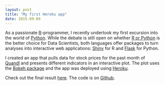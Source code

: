 ```yaml
---
layout: post
title: "My first Heroku app"
date: 2015-09-09
---
```


As a passionate [R](https://www.r-project.org)-programmer, I recently undertook my first
excursion into the world of [Python](http://python.6.x6.nabble.com). While the debate is still open on whether 
[R or Python](http://www.kdnuggets.com/2015/05/r-vs-python-data-science.html) is the better choice for Data Scientists, both 
languages offer packages to turn analyses into interactive web applications: [Shiny](http://shiny.rstudio.com) 
for R and [Flask](http://flask.pocoo.org) for Python.

I created an app that pulls data for stock prices for the past month of [Quandl](https://www.google.com/url?q=https%3A%2F%2Fwww.quandl.com%2Fdata%2FWIKI&sa=D&sntz=1&usg=AFrqEzdSDoXsG4-eGvhdKTEjkTaHL1PF1g)
and presents different indicators in an interactive plot. The plot uses the [Bokeh package](http://bokeh.pydata.org/en/latest/) and the app was deployed using [Heroku](https://www.heroku.com). 

Check out the final result [here](http://spynx.herokuapp.com). The code is on [Github](https://github.com/bartholdja/stockPriceTicker).
